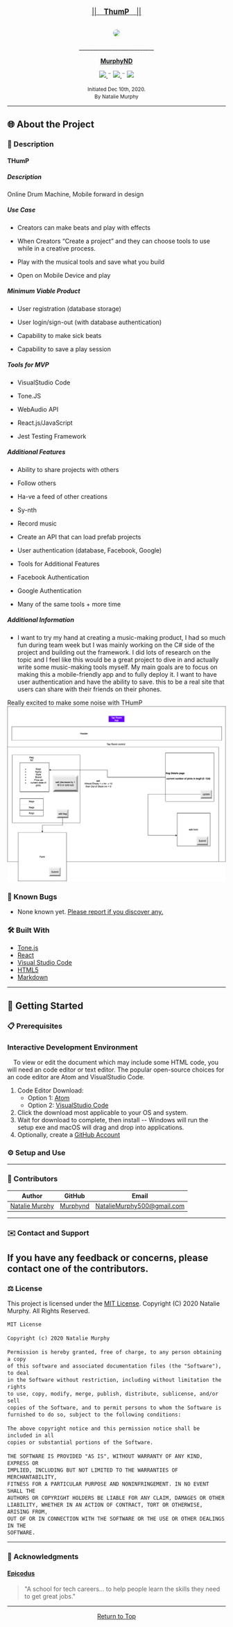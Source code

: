 <br>
<p align="center">
  <u><big>||&emsp;<b><u>ThumP</u></b>&emsp;||</big></u>
</p>
<p align="center">
    <!-- Project Avatar/Logo -->
    <br>
    <a href="https://github.com/Murphynd">
        <img style="border-radius: 100%" src="https://s3.amazonaws.com/pix.iemoji.com/images/emoji/apple/ios-12/256/clinking-beer-mugs.png">
    </a>
    <p align="center">
      ___________________________
    </p>
    <!-- GitHub Link -->
    <p align="center">
        <a href="https://github.com/murphynd">
            <strong>MurphyND</strong>
        </a>
    </p>
    <!-- Project Shields -->
    <p align="center">
        <a href="https://github.com/murphynd/TapRoom/issues">
            <img src="https://img.shields.io/github/issues/LondresRi/README-Assistance?style=plastic">
        </a>
        ¨
        <a href="https://opensource.org/licenses/MIT">
            <img src="https://img.shields.io/github/license/LondresRi/README-Assistance?color=orange&style=plastic">
        </a>
        ¨
        <a href="https://linkedin.com/in/nataliedoraismurphy">
            <img src="https://img.shields.io/badge/-LinkedIn-black.svg?style=plastic&logo=linkedin&colorB=2867B2">
        </a>
    </p>    
</p>

<p align="center">
  <small>Initiated Dec 10th, 2020.</small>
  <br>
  <small>By Natalie Murphy</small>
</p>

---

## 🌐 About the Project

### 📖 Description

#### THumP

##### Description

Online Drum Machine, Mobile forward in design

##### Use Case

- Creators can make beats and play with effects

- When Creators “Create a project” and they can choose tools to use while in a creative process.

- Play with the musical tools and save what you build

- Open on Mobile Device and play

##### Minimum Viable Product

- User registration (database storage)

- User login/sign-out (with database authentication)

- Capability to make sick beats

- Capability to save a play session

##### Tools for MVP

- VisualStudio Code

- Tone.JS

- WebAudio API

- React.js/JavaScript

- Jest Testing Framework

##### Additional Features

- Ability to share projects with others

- Follow others

- Ha-ve a feed of other creations

- Sy-nth

- Record music

- Create an API that can load prefab projects

- User authentication (database, Facebook, Google)

- Tools for Additional Features
- Facebook Authentication

- Google Authentication

- Many of the same tools + more time

##### Additional Information

- I want to try my hand at creating a music-making product, I had so much fun during team week but I was mainly working on the C# side of the project and building out the framework. I did lots of research on the topic and I feel like this would be a great project to dive in and actually write some music-making tools myself. My main goals are to focus on making this a mobile-friendly app and to fully deploy it. I want to have user authentication and have the ability to save. this to be a real site that users can share with their friends on their phones.

Really excited to make some noise with THumP
<img src="https://raw.githubusercontent.com/murphynd/TapRoom/master/TapRoom%20Diagram.png">

### 🦠 Known Bugs

- None known yet. <a href="https://github.com/murphynd/TapRoom/issues">Please report if you discover any.</a>

### 🛠 Built With

- [Tone.js](https://tonejs.github.io/)
- [React](https://reactjs.org/)
- [Visual Studio Code](https://code.visualstudio.com/)
- [HTML5](https://html.com/html5/)
- [Markdown](https://daringfireball.net/projects/markdown/)

---

## 🏁 Getting Started

### 📋 Prerequisites

### Interactive Development Environment

&emsp;To view or edit the document which may include some HTML code, you will need an code editor or text editor. The popular open-source choices for an code editor are Atom and VisualStudio Code.

1. Code Editor Download:
   - Option 1: [Atom](https://nodejs.org/en/)
   - Option 2: [VisualStudio Code](https://www.npmjs.com/)
2. Click the download most applicable to your OS and system.
3. Wait for download to complete, then install -- Windows will run the setup exe and macOS will drag and drop into applications.
4. Optionally, create a [GitHub Account](https://github.com)

### ⚙️ Setup and Use

---

### 🤝 Contributors

| Author                                             |                 GitHub                  |                              Email                              |
| -------------------------------------------------- | :-------------------------------------: | :-------------------------------------------------------------: |
| [Natalie Murphy](https://linkedin.com/in/murphynd) | [Murphynd](https://github.com/Murphynd) | [NatalieMurphy500@gmail.com](mailto:nataliemurphy500@gmail.com) |

---

### ✉️ Contact and Support

## If you have any feedback or concerns, please contact one of the contributors.

### ⚖️ License

This project is licensed under the [MIT License](https://opensource.org/licenses/MIT). Copyright (C) 2020 Natalie Murphy. All Rights Reserved.

```
MIT License

Copyright (c) 2020 Natalie Murphy

Permission is hereby granted, free of charge, to any person obtaining a copy
of this software and associated documentation files (the "Software"), to deal
in the Software without restriction, including without limitation the rights
to use, copy, modify, merge, publish, distribute, sublicense, and/or sell
copies of the Software, and to permit persons to whom the Software is
furnished to do so, subject to the following conditions:

The above copyright notice and this permission notice shall be included in all
copies or substantial portions of the Software.

THE SOFTWARE IS PROVIDED "AS IS", WITHOUT WARRANTY OF ANY KIND, EXPRESS OR
IMPLIED, INCLUDING BUT NOT LIMITED TO THE WARRANTIES OF MERCHANTABILITY,
FITNESS FOR A PARTICULAR PURPOSE AND NONINFRINGEMENT. IN NO EVENT SHALL THE
AUTHORS OR COPYRIGHT HOLDERS BE LIABLE FOR ANY CLAIM, DAMAGES OR OTHER
LIABILITY, WHETHER IN AN ACTION OF CONTRACT, TORT OR OTHERWISE, ARISING FROM,
OUT OF OR IN CONNECTION WITH THE SOFTWARE OR THE USE OR OTHER DEALINGS IN THE
SOFTWARE.
```

---

### 🌟 Acknowledgments

#### [Epicodus](https://www.epicodus.com/)

> "A school for tech careers... to help people learn the skills they need to get great jobs."

---

<center><a href="#">Return to Top</a></center>

